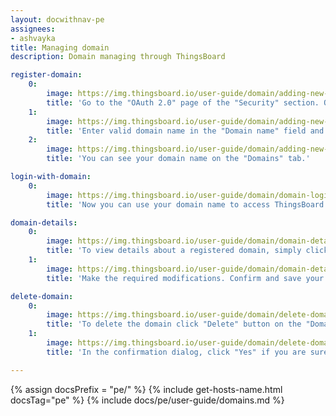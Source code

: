 ```yaml
---
layout: docwithnav-pe
assignees:
- ashvayka
title: Managing domain
description: Domain managing through ThingsBoard

register-domain:
    0:
        image: https://img.thingsboard.io/user-guide/domain/adding-new-domain-1-pe.png
        title: 'Go to the "OAuth 2.0" page of the "Security" section. On the "Domains" tab click the "plus" icon;'
    1:
        image: https://img.thingsboard.io/user-guide/domain/adding-new-domain-2-pe.png
        title: 'Enter valid domain name in the "Domain name" field and click "Add" button;'
    2:
        image: https://img.thingsboard.io/user-guide/domain/adding-new-domain-3-pe.png
        title: 'You can see your domain name on the "Domains" tab.'

login-with-domain:
    0:
        image: https://img.thingsboard.io/user-guide/domain/domain-login-1-pe.png
        title: 'Now you can use your domain name to access ThingsBoard web interface and services. Try to login by entering the chosen domain name in the browser address line.'

domain-details:
    0:
        image: https://img.thingsboard.io/user-guide/domain/domain-details-1-pe.png
        title: 'To view details about a registered domain, simply click on it to open the domain details dialog. Switch to editing mode by clicking the large orange button;'
    1:
        image: https://img.thingsboard.io/user-guide/domain/domain-details-2-pe.png
        title: 'Make the required modifications. Confirm and save your changes by clicking the "Apply changes" button.'

delete-domain:
    0:
        image: https://img.thingsboard.io/user-guide/domain/delete-domain-1-pe.png
        title: 'To delete the domain click "Delete" button on the "Domain" tab;'
    1:
        image: https://img.thingsboard.io/user-guide/domain/delete-domain-2-pe.png
        title: 'In the confirmation dialog, click "Yes" if you are sure you want to delete the domain.'

---
```


{% assign docsPrefix = "pe/" %}
{% include get-hosts-name.html docsTag="pe" %}
{% include docs/pe/user-guide/domains.md %}